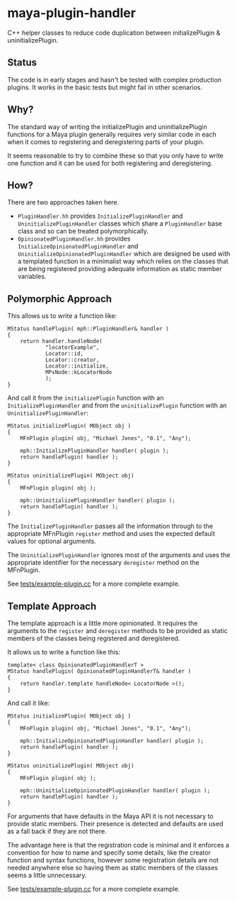 
maya-plugin-handler
===================

C++ helper classes to reduce code duplication between initializePlugin &
uninitializePlugin.

Status
------

The code is in early stages and hasn't be tested with complex production
plugins. It works in the basic tests but might fail in other scenarios.

Why?
----

The standard way of writing the initializePlugin and uninitializePlugin
functions for a Maya plugin generally requires very similar code in each when
it comes to registering and deregistering parts of your plugin.

It seems reasonable to try to combine these so that you only have to write one
function and it can be used for both registering and deregistering.

How?
----

There are two approaches taken here.

- `PluginHandler.hh` provides `InitializePluginHandler` and
  `UninitializePluginHandler` classes which share a `PluginHandler` base class
  and so can be treated polymorphically.
- `OpinionatedPluginHandler.hh` provides `InitializeOpinionatedPluginHandler`
  and `UninitializeOpinionatedPluginHandler` which are designed be used with a
  templated function in a minimalist way which relies on the classes that are
  being registered providing adequate information as static member variables.

Polymorphic Approach
--------------------

This allows us to write a function like:

```
MStatus handlePlugin( mph::PluginHandler& handler )
{
    return handler.handleNode(
            "locatorExample",
            Locator::id,
            Locator::creator,
            Locator::initialize,
            MPxNode::kLocatorNode
            );
}
```

And call it from the `initializePlugin` function with an
`InitializePluginHandler` and from the `uninitializePlugin` function with an
`UninitializePluginHandler`:

```
MStatus initializePlugin( MObject obj )
{
    MFnPlugin plugin( obj, "Michael Jones", "0.1", "Any");

    mph::InitializePluginHandler handler( plugin );
    return handlePlugin( handler );
}

MStatus uninitializePlugin( MObject obj)
{
    MFnPlugin plugin( obj );

    mph::UninitializePluginHandler handler( plugin );
    return handlePlugin( handler );
}
```

The `InitializePluginHandler` passes all the information through to the
appropriate MFnPlugin `register` method and uses the expected default values for
optional arguments.

The `UninitializePluginHandler` ignores most of the arguments and uses the
appropriate identifier for the necessary `deregister` method on the MFnPlugin.

See [tests/example-plugin.cc][polymorphic-example] for a more complete example.

Template Approach
-----------------

The template approach is a little more opinionated. It requires the arguments
to the `register` and `deregister` methods to be provided as static members of
the classes being registered and deregistered.

It allows us to write a function like this:

```
template< class OpinionatedPluginHandlerT >
MStatus handlePlugin( OpinionatedPluginHandlerT& handler )
{
    return handler.template handleNode< LocatorNode >();
}
```

And call it like:

```
MStatus initializePlugin( MObject obj )
{
    MFnPlugin plugin( obj, "Michael Jones", "0.1", "Any");

    mph::InitializeOpinionatedPluginHandler handler( plugin );
    return handlePlugin( handler );
}

MStatus uninitializePlugin( MObject obj)
{
    MFnPlugin plugin( obj );

    mph::UninitializeOpinionatedPluginHandler handler( plugin );
    return handlePlugin( handler );
}
```

For arguments that have defaults in the Maya API it is not necessary to provide
static members. Their presence is detected and defaults are used as a fall back
if they are not there.

The advantage here is that the registration code is minimal and it enforces a
convention for how to name and specify some details, like the creator function
and syntax functions, however some registration details are not needed anywhere
else so having them as static members of the classes seems a little
unnecessary.  

See [tests/example-plugin.cc][template-example] for a more complete example.


[polymorphic-example]: https://github.com/michaeljones/maya-plugin-handler/blob/master/tests/example-plugin.cc "Polymorphic example"
[template-example]: https://github.com/michaeljones/maya-plugin-handler/blob/master/tests/opinionated-example-plugin.cc "Templated example"

